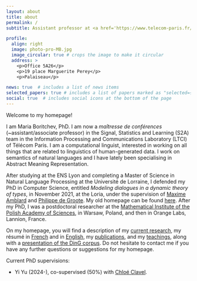 ```yaml
---
layout: about
title: about
permalink: /
subtitle: Assistant professor at <a href='https://www.telecom-paris.fr/'>Telecom Paris</a>, <a href='https://www.ip-paris.fr/'>Institut Polytechnique de Paris</a>, <a href='https://www.telecom-paris.fr/en/research/labs/information-processing-ltci'>LTCI</a>, <a href='https://www.telecom-paris.fr/en/research/labs/information-processing-ltci/teams/signal-statistics-learning'>S2A team</a>.

profile:
  align: right
  image: photo-pro-MB.jpg
  image_circular: true # crops the image to make it circular
  address: >
    <p>Office 5A26</p>
    <p>19 place Marguerite Perey</p>
    <p>Palaiseau</p>

news: true  # includes a list of news items
selected_papers: true # includes a list of papers marked as "selected={true}"
social: true  # includes social icons at the bottom of the page
---
```


Welcome to my homepage!

I am Maria Boritchev, PhD. I am now a *maîtresse de conférences* (~assistant/associate professor) in the Signal, Statistics and Learning (S2A) team in the Information Processing and Communications Laboratory (LTCI) of Télécom Paris. I am a computational linguist, interested in working on all things that are related to linguistics of human-generated data. I work on semantics of natural languages and I have lately been specialising in Abstract Meaning Representation. 

After studying at the ENS Lyon and completing a Master of Science in Natural Language Processing at the Université de Lorraine, I defended my PhD in Computer Science, entitled *Modeling dialogues in a dynamic theory of types*, in November 2021, at the Loria, under the supervision of <a href='https://members.loria.fr/MAmblard/'>Maxime Amblard</a> and <a href='https://members.loria.fr/PDegroote/'>Philippe de Groote</a>. My old homepage can be found <a href='https://members.loria.fr/MBoritchev/'>here</a>. After my PhD, I was a postdoctoral researcher at the <a href='https://www.impan.pl/en'>Mathematical Institute of the Polish Academy of Sciences</a>, in Warsaw, Poland, and then in Orange Labs, Lannion, France.

On my homepage, you will find a description of my [current research](projects/), my résumé in [French](assets/pdf/CV_MB_FR.pdf) and in [English](assets/pdf/enCV-MB_10-24.pdf), my [publications](publications/), and my [teachings](teaching/), along with a [presentation of the DinG corpus](ding/). Do not hesitate to contact me if you have any further questions or suggestions for my homepage.

Current PhD supervisions:
- Yi Yu (2024-), co-supervised (50%) with <a href='https://clavel.wp.imt.fr/'>Chloé Clavel</a>.   